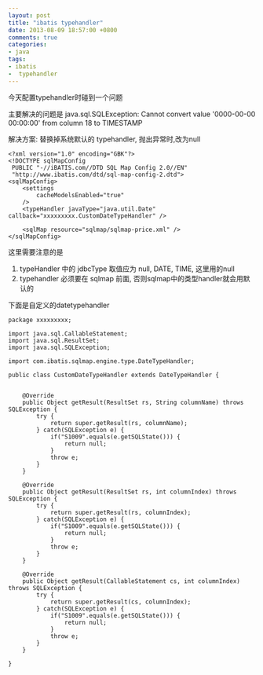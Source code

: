 ```yaml
---
layout: post
title: "ibatis typehandler"
date: 2013-08-09 18:57:00 +0800
comments: true
categories:
- java
tags:
- ibatis
-  typehandler
---
```


今天配置typehandler时碰到一个问题

主要解决的问题是
java.sql.SQLException: Cannot convert value '0000-00-00 00:00:00' from column 18 to TIMESTAMP

解决方案: 替换掉系统默认的 typehandler, 抛出异常时,改为null


```
<?xml version="1.0" encoding="GBK"?>
<!DOCTYPE sqlMapConfig
 PUBLIC "-//iBATIS.com//DTD SQL Map Config 2.0//EN"
 "http://www.ibatis.com/dtd/sql-map-config-2.dtd">
<sqlMapConfig>
	<settings 
		cacheModelsEnabled="true" 
	/>
	<typeHandler javaType="java.util.Date" callback="xxxxxxxxx.CustomDateTypeHandler" />
	
	<sqlMap resource="sqlmap/sqlmap-price.xml" />	
</sqlMapConfig>

```


这里需要注意的是

1. typeHandler 中的 jdbcType 取值应为 null, DATE, TIME, 这里用的null
2. typehandler 必须要在 sqlmap 前面, 否则sqlmap中的类型handler就会用默认的


下面是自定义的datetypehandler

```
package xxxxxxxxx;

import java.sql.CallableStatement;
import java.sql.ResultSet;
import java.sql.SQLException;

import com.ibatis.sqlmap.engine.type.DateTypeHandler;

public class CustomDateTypeHandler extends DateTypeHandler {


	@Override
	public Object getResult(ResultSet rs, String columnName) throws SQLException {
		try {
			return super.getResult(rs, columnName);
		} catch(SQLException e) {
			if("S1009".equals(e.getSQLState())) {
				return null;
			}
			throw e;
		}
	}

	@Override
	public Object getResult(ResultSet rs, int columnIndex) throws SQLException {
		try {
			return super.getResult(rs, columnIndex);
		} catch(SQLException e) {
			if("S1009".equals(e.getSQLState())) {
				return null;
			}
			throw e;
		}
	}

	@Override
	public Object getResult(CallableStatement cs, int columnIndex) throws SQLException {
		try {
			return super.getResult(cs, columnIndex);
		} catch(SQLException e) {
			if("S1009".equals(e.getSQLState())) {
				return null;
			}
			throw e;
		}
	}

}
```



